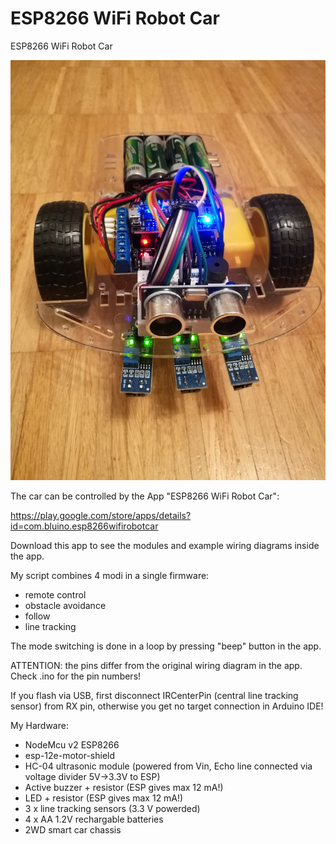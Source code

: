 # ESP8266 WiFi Robot Car
 ESP8266 WiFi Robot Car

 ![](https://github.com/AlexeyMal/ESP8266-WiFi-Robot-Car/blob/main/IMG_20210112_231018.jpg)

 The car can be controlled by the App "ESP8266 WiFi Robot Car":
 
 https://play.google.com/store/apps/details?id=com.bluino.esp8266wifirobotcar
 
 Download this app to see the modules and example wiring diagrams inside the app.
 
 My script combines 4 modi in a single firmware:
 - remote control
 - obstacle avoidance
 - follow
 - line tracking
 
 The mode switching is done in a loop by pressing "beep" button in the app.
 
 ATTENTION: the pins differ from the original wiring diagram in the app.
 Check .ino for the pin numbers!
 
 If you flash via USB, first disconnect IRCenterPin (central line tracking sensor) from RX pin, otherwise you get no target connection in Arduino IDE!
 
 My Hardware:
 - NodeMcu v2 ESP8266
 - esp-12e-motor-shield
 - HC-04 ultrasonic module (powered from Vin, Echo line connected via voltage divider 5V->3.3V to ESP)
 - Active buzzer + resistor (ESP gives max 12 mA!)
 - LED + resistor (ESP gives max 12 mA!)
 - 3 x line tracking sensors (3.3 V powerded)
 - 4 x AA 1.2V rechargable batteries
 - 2WD smart car chassis
 
